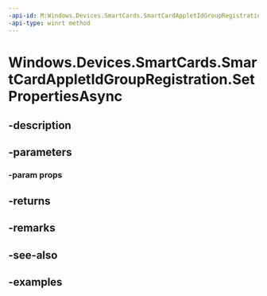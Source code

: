 ```yaml
---
-api-id: M:Windows.Devices.SmartCards.SmartCardAppletIdGroupRegistration.SetPropertiesAsync(Windows.Foundation.Collections.ValueSet)
-api-type: winrt method
---
```


<!-- Method syntax.
public IAsyncAction SmartCardAppletIdGroupRegistration.SetPropertiesAsync(ValueSet props)
-->

# Windows.Devices.SmartCards.SmartCardAppletIdGroupRegistration.SetPropertiesAsync

## -description

## -parameters
### -param props

## -returns

## -remarks

## -see-also

## -examples

